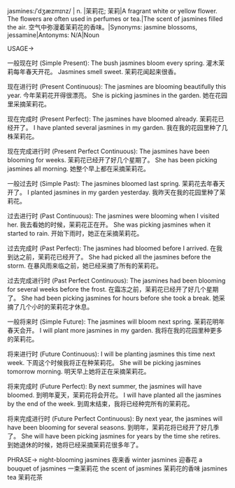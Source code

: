 jasmines:/ˈdʒæzmɪnz/ | n. |茉莉花; 茉莉|A fragrant white or yellow flower.  The flowers are often used in perfumes or tea.|The scent of jasmines filled the air. 空气中弥漫着茉莉花的香味。|Synonyms: jasmine blossoms, jessamine|Antonyms: N/A|Noun


USAGE->

一般现在时 (Simple Present):
The bush jasmines bloom every spring. 灌木茉莉每年春天开花。
Jasmines smell sweet. 茉莉花闻起来很香。

现在进行时 (Present Continuous):
The jasmines are blooming beautifully this year. 今年茉莉花开得很漂亮。
She is picking jasmines in the garden. 她在花园里采摘茉莉花。

现在完成时 (Present Perfect):
The jasmines have bloomed already. 茉莉花已经开了。
I have planted several jasmines in my garden. 我在我的花园里种了几株茉莉花。

现在完成进行时 (Present Perfect Continuous):
The jasmines have been blooming for weeks. 茉莉花已经开了好几个星期了。
She has been picking jasmines all morning. 她整个早上都在采摘茉莉花。

一般过去时 (Simple Past):
The jasmines bloomed last spring. 茉莉花去年春天开了。
I planted jasmines in my garden yesterday. 我昨天在我的花园里种了茉莉花。

过去进行时 (Past Continuous):
The jasmines were blooming when I visited her. 我去看她的时候，茉莉花正在开。
She was picking jasmines when it started to rain. 开始下雨时，她正在采摘茉莉花。

过去完成时 (Past Perfect):
The jasmines had bloomed before I arrived. 在我到达之前，茉莉花已经开了。
She had picked all the jasmines before the storm. 在暴风雨来临之前，她已经采摘了所有的茉莉花。

过去完成进行时 (Past Perfect Continuous):
The jasmines had been blooming for several weeks before the frost. 在霜冻之前，茉莉花已经开了好几个星期了。
She had been picking jasmines for hours before she took a break. 她采摘了几个小时的茉莉花才休息。

一般将来时 (Simple Future):
The jasmines will bloom next spring. 茉莉花明年春天会开。
I will plant more jasmines in my garden. 我将在我的花园里种更多的茉莉花。

将来进行时 (Future Continuous):
I will be planting jasmines this time next week. 下周这个时候我将正在种茉莉花。
She will be picking jasmines tomorrow morning. 明天早上她将正在采摘茉莉花。

将来完成时 (Future Perfect):
By next summer, the jasmines will have bloomed. 到明年夏天，茉莉花将会开花。
I will have planted all the jasmines by the end of the week. 到周末结束，我将已经种完所有的茉莉花。

将来完成进行时 (Future Perfect Continuous):
By next year, the jasmines will have been blooming for several seasons. 到明年，茉莉花将已经开了好几季了。
She will have been picking jasmines for years by the time she retires. 到她退休的时候，她将已经采摘茉莉花很多年了。


PHRASE->
night-blooming jasmines 夜来香
winter jasmines 迎春花
a bouquet of jasmines 一束茉莉花
the scent of jasmines 茉莉花的香味
jasmines tea 茉莉花茶
